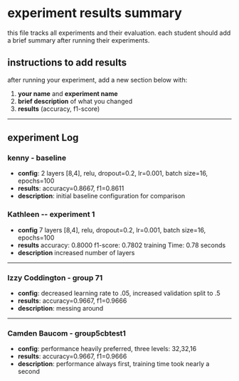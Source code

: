 # experiment results summary

this file tracks all experiments and their evaluation. each student should add a brief summary after running their experiments.

## instructions to add results

after running your experiment, add a new section below with:
1. **your name** and **experiment name**
2. **brief description** of what you changed
3. **results** (accuracy, f1-score)

---

## experiment Log

### kenny - baseline
- **config**: 2 layers [8,4], relu, dropout=0.2, lr=0.001, batch size=16, epochs=100
- **results**: accuracy=0.8667, f1=0.8611
- **description**: initial baseline configuration for comparison

### Kathleen -- experiment 1 
- **config** 7 layers [8,4], relu, dropout=0.2, lr=0.001, batch size=16, epochs=100
- **results** accuracy: 0.8000
f1-score: 0.7802
training Time: 0.78 seconds
- **description** increased number of layers

---

### Izzy Coddington -  group 71
- **config**: decreased learning rate to .05, increased validation split to .5
- **results**: accuracy=0.9667, f1=0.9666
- **description**: messing around

---
### Camden Baucom - group5cbtest1 
- **config**: performance heavily preferred, three levels: 32,32,16
- **results**: accuracy=0.9667, f1=0.9666
- **description**: performance always first, training time took nearly a second

<!-- add experiments summary above this line -->
